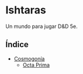 # Ishtaras

Un mundo para jugar D&amp;D 5e.

## Índice

- [Cosmogonía](./Cosmogonía)
  - [Octa Prima](./Cosmogonía/Octa%20Prima)